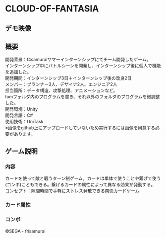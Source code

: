 # CLOUD-OF-FANTASIA
## デモ映像

## 概要
開発背景：f4samuraiサマーインターンシップにてチーム開発したゲーム。<br>
インターンシップ中にバトルシーンを開発し、インターンシップ後に個人で機能を追加した。<br>
開発期間：インターンシップ3日＋インターンシップ後の改良2日<br>
メンバー：プランナー3人、デザイナ2人、エンジニア2人<br>
担当箇所：データ構造、攻撃処理、アニメーションなど。<br>
          tomフォルダ内のプログラムを書き、それ以外のフォルダのプログラムを微調整した。<br>
開発環境：Unity <br>
開発言語：C# <br>
使用技術：UniTask <br>
※画像をgithub上にアップロードしていないため実行するには画像を用意する必要があります。

## ゲーム説明
### 内容
カードを使って敵と戦うターン制ゲーム。カードは単体で使うことや繋げて使う(コンボ)こともできる。繋げるカードの属性によって異なる効果が発動する。<br>
コンセプト：隙間時間で手軽にストレス発散できる爽快カードゲーム
### カード属性
### コンボ


©SEGA・f4samurai
